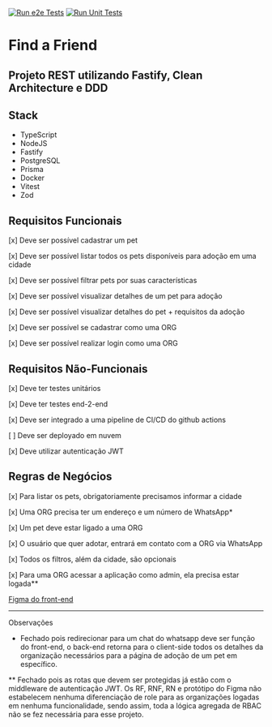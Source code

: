 [![Run e2e Tests](https://github.com/dan-santos/find-a-friend/actions/workflows/run-e2e-tests.yml/badge.svg)](https://github.com/dan-santos/find-a-friend/actions/workflows/run-e2e-tests.yml)
[![Run Unit Tests](https://github.com/dan-santos/find-a-friend/actions/workflows/run-unit-tests.yml/badge.svg)](https://github.com/dan-santos/find-a-friend/actions/workflows/run-unit-tests.yml)

# Find a Friend
Projeto REST utilizando Fastify, Clean Architecture e DDD
---

## Stack
- TypeScript
- NodeJS
- Fastify
- PostgreSQL
- Prisma
- Docker
- Vitest
- Zod

## Requisitos Funcionais
[x] Deve ser possível cadastrar um pet

[x] Deve ser possível listar todos os pets disponíveis para adoção em uma cidade

[x] Deve ser possível filtrar pets por suas características

[x] Deve ser possível visualizar detalhes de um pet para adoção

[x] Deve ser possível visualizar detalhes do pet + requisitos da adoção

[x] Deve ser possível se cadastrar como uma ORG

[x] Deve ser possível realizar login como uma ORG

## Requisitos Não-Funcionais
[x] Deve ter testes unitários

[x] Deve ter testes end-2-end

[x] Deve ser integrado a uma pipeline de CI/CD do github actions

[ ] Deve ser deployado em nuvem

[x] Deve utilizar autenticação JWT

## Regras de Negócios
[x] Para listar os pets, obrigatoriamente precisamos informar a cidade

[x] Uma ORG precisa ter um endereço e um número de WhatsApp*

[x] Um pet deve estar ligado a uma ORG

[x] O usuário que quer adotar, entrará em contato com a ORG via WhatsApp

[x] Todos os filtros, além da cidade, são opcionais

[x] Para uma ORG acessar a aplicação como admin, ela precisa estar logada**

[Figma do front-end](https://www.figma.com/community/file/1220006040435238030)

---

Observações

* Fechado pois redirecionar para um chat do whatsapp deve ser função do front-end, o back-end retorna para o client-side
  todos os detalhes da organização necessários para a página de adoção de um pet em específico.

** Fechado pois as rotas que devem ser protegidas já estão com o middleware de autenticação JWT. Os RF, RNF, RN e protótipo
  do Figma não estabelecem nenhuma diferenciação de role para as organizações logadas em nenhuma funcionalidade, sendo assim,
  toda a lógica agregada de RBAC não se fez necessária para esse projeto.